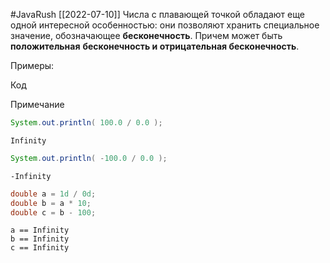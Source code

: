 #JavaRush 
[[2022-07-10]]
Числа с плавающей точкой обладают еще одной интересной особенностью: они позволяют хранить специальное значение, обозначающее **бесконечность**. Причем может быть **положительная** **бесконечность и отрицательная бесконечность**.

Примеры:

Код

Примечание

```java
System.out.println( 100.0 / 0.0 );
```

```
Infinity
```

```java
System.out.println( -100.0 / 0.0 );
```

```
-Infinity
```

```java
double a = 1d / 0d;
double b = a * 10;
double c = b - 100;
```

```
a == Infinity
b == Infinity
c == Infinity
```
